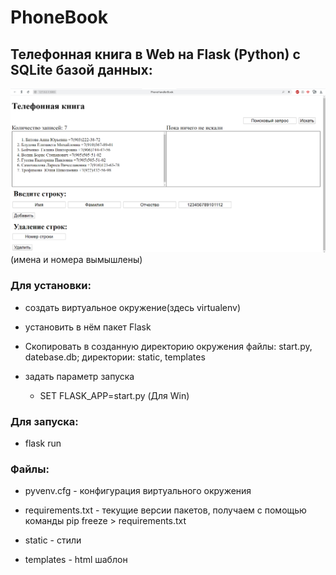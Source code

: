 # PhoneBook
## Телефонная книга в Web на Flask (Python) с SQLite базой данных:

![alt text](screenshots/screenshot_1.png)
(имена и номера вымышлены) 

### Для установки: 
- создать виртуальное окружение(здесь virtualenv)
- установить в нём пакет Flask
- Скопировать в созданную директорию окружения файлы: start.py, datebase.db; директории: static, templates
- задать параметр запуска 
  
  - SET FLASK_APP=start.py (Для Win)

### Для запуска:

- flask run

### Файлы:

- pyvenv.cfg - конфигурация виртуального окружения

- requirements.txt - текущие версии пакетов, получаем с помощью команды pip freeze > requirements.txt

- static - стили

- templates - html шаблон 
